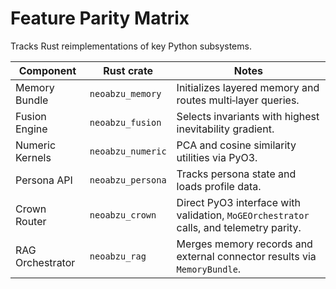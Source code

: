 # Feature Parity Matrix

Tracks Rust reimplementations of key Python subsystems.

| Component | Rust crate | Notes |
| --- | --- | --- |
| Memory Bundle | `neoabzu_memory` | Initializes layered memory and routes multi‑layer queries. |
| Fusion Engine | `neoabzu_fusion` | Selects invariants with highest inevitability gradient. |
| Numeric Kernels | `neoabzu_numeric` | PCA and cosine similarity utilities via PyO3. |
| Persona API | `neoabzu_persona` | Tracks persona state and loads profile data. |
| Crown Router | `neoabzu_crown` | Direct PyO3 interface with validation, `MoGEOrchestrator` calls, and telemetry parity. |
| RAG Orchestrator | `neoabzu_rag` | Merges memory records and external connector results via `MemoryBundle`. |
